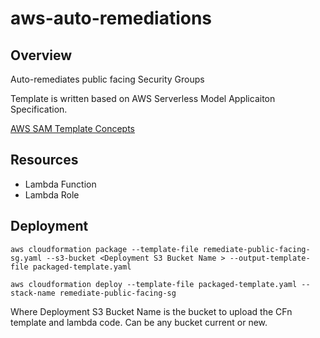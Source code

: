 # aws-auto-remediations

## Overview
Auto-remediates public facing Security Groups

Template is written based on AWS Serverless Model Applicaiton Specification.

[AWS SAM Template Concepts](https://docs.aws.amazon.com/serverless-application-model/latest/developerguide/serverless-sam-template-basics.html)

## Resources
- Lambda Function
- Lambda Role

## Deployment
```
aws cloudformation package --template-file remediate-public-facing-sg.yaml --s3-bucket <Deployment S3 Bucket Name > --output-template-file packaged-template.yaml 

aws cloudformation deploy --template-file packaged-template.yaml --stack-name remediate-public-facing-sg 

```
Where Deployment S3 Bucket Name is the bucket to upload the CFn template and lambda code. Can be any bucket current or new.
